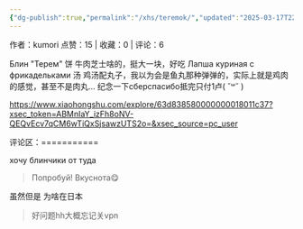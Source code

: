 ```yaml
---
{"dg-publish":true,"permalink":"/xhs/teremok/","updated":"2025-03-17T22:38:30.912+08:00"}
---
```


作者：kumori
点赞：15   |   收藏：0   |   评论：6

Блин "Терем" 饼 牛肉芝士啥的，挺大一块，好吃
Лапша куриная с фрикадельками 汤 鸡汤配丸子，我以为会是鱼丸那种弹弹的，实际上就是鸡肉的感觉，甚至不是肉丸…
纪念一下сберспасибо抵完只付1卢( ˘꒳​˘ )

https://www.xiaohongshu.com/explore/63d838580000000018011c37?xsec_token=ABMnIaY_izFh8oNV-QEQvEcv7qCM6wTiQxSjsawzUTS2o=&xsec_source=pc_user

评论区：===========

хочу блинчики от туда

> Попробуй! Вкуснота😋

虽然但是 为啥在日本

> 好问题hh大概忘记关vpn